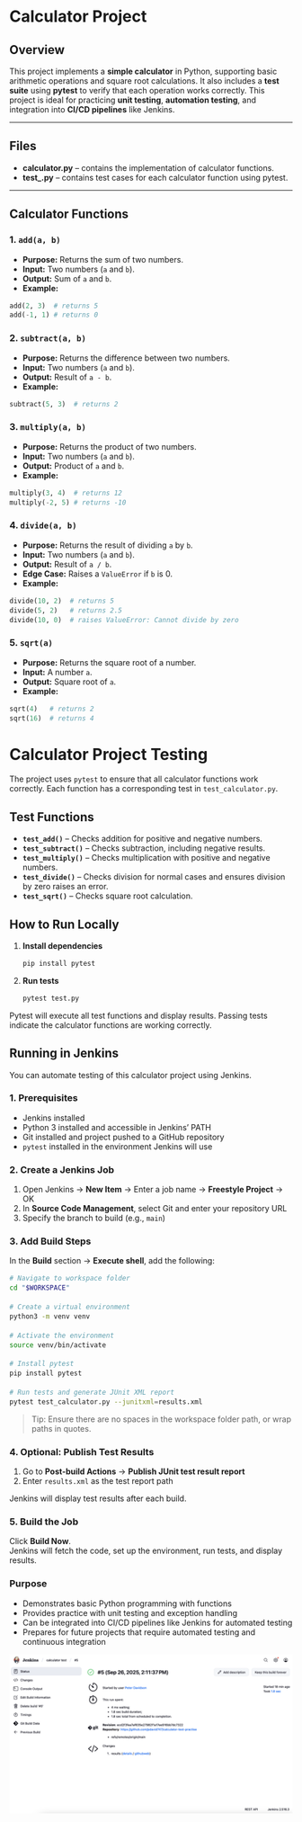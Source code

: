 # Calculator Project

## Overview
This project implements a **simple calculator** in Python, supporting basic arithmetic operations and square root calculations. It also includes a **test suite** using **pytest** to verify that each operation works correctly. This project is ideal for practicing **unit testing**, **automation testing**, and integration into **CI/CD pipelines** like Jenkins.

---

## Files
- **calculator.py** – contains the implementation of calculator functions.  
- **test_.py** – contains test cases for each calculator function using pytest.

---

## Calculator Functions

### 1. `add(a, b)`
- **Purpose:** Returns the sum of two numbers.  
- **Input:** Two numbers (`a` and `b`).  
- **Output:** Sum of `a` and `b`.  
- **Example:**  
```python
add(2, 3)  # returns 5
add(-1, 1) # returns 0
```

### 2. `subtract(a, b)`
- **Purpose:** Returns the difference between two numbers.  
- **Input:** Two numbers (`a` and `b`).  
- **Output:** Result of `a - b`.  
- **Example:**  
```python
subtract(5, 3)  # returns 2
```

### 3. `multiply(a, b)`
- **Purpose:** Returns the product of two numbers.  
- **Input:** Two numbers (`a` and `b`).  
- **Output:** Product of `a` and `b`.  
- **Example:**  
```python
multiply(3, 4)  # returns 12
multiply(-2, 5) # returns -10
```

### 4. `divide(a, b)`
- **Purpose:** Returns the result of dividing `a` by `b`.  
- **Input:** Two numbers (`a` and `b`).  
- **Output:** Result of `a / b`.  
- **Edge Case:** Raises a `ValueError` if `b` is 0.  
- **Example:**  
```python
divide(10, 2)  # returns 5
divide(5, 2)   # returns 2.5
divide(10, 0)  # raises ValueError: Cannot divide by zero
```

### 5. `sqrt(a)`
- **Purpose:** Returns the square root of a number.  
- **Input:** A number `a`.  
- **Output:** Square root of `a`.  
- **Example:**  
```python
sqrt(4)   # returns 2
sqrt(16)  # returns 4
```

# Calculator Project Testing

The project uses `pytest` to ensure that all calculator functions work correctly. Each function has a corresponding test in `test_calculator.py`.

## Test Functions

- **`test_add()`** – Checks addition for positive and negative numbers.  
- **`test_subtract()`** – Checks subtraction, including negative results.  
- **`test_multiply()`** – Checks multiplication with positive and negative numbers.  
- **`test_divide()`** – Checks division for normal cases and ensures division by zero raises an error.  
- **`test_sqrt()`** – Checks square root calculation.  

## How to Run Locally

1. **Install dependencies**  
   ```bash
   pip install pytest
   ```

2. **Run tests**
   ```bash
   pytest test.py
   ```
Pytest will execute all test functions and display results.
Passing tests indicate the calculator functions are working correctly.

## Running in Jenkins

You can automate testing of this calculator project using Jenkins.

### 1. Prerequisites

- Jenkins installed  
- Python 3 installed and accessible in Jenkins’ PATH  
- Git installed and project pushed to a GitHub repository  
- `pytest` installed in the environment Jenkins will use  

### 2. Create a Jenkins Job

1. Open Jenkins → **New Item** → Enter a job name → **Freestyle Project** → OK  
2. In **Source Code Management**, select Git and enter your repository URL  
3. Specify the branch to build (e.g., `main`)

### 3. Add Build Steps

In the **Build** section → **Execute shell**, add the following:

```bash
# Navigate to workspace folder
cd "$WORKSPACE"

# Create a virtual environment
python3 -m venv venv

# Activate the environment
source venv/bin/activate

# Install pytest
pip install pytest

# Run tests and generate JUnit XML report
pytest test_calculator.py --junitxml=results.xml
```

> Tip: Ensure there are no spaces in the workspace folder path, or wrap paths in quotes.  

### 4. Optional: Publish Test Results

1. Go to **Post-build Actions** → **Publish JUnit test result report**  
2. Enter `results.xml` as the test report path  

Jenkins will display test results after each build.  

### 5. Build the Job

Click **Build Now**.  
Jenkins will fetch the code, set up the environment, run tests, and display results.  

### Purpose

- Demonstrates basic Python programming with functions  
- Provides practice with unit testing and exception handling  
- Can be integrated into CI/CD pipelines like Jenkins for automated testing  
- Prepares for future projects that require automated testing and continuous integration




![Screenshot](images/screenshot_2025-09-26.png)

